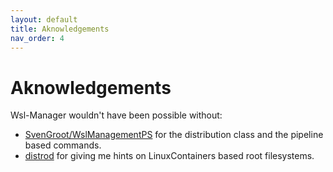 ```yaml
---
layout: default
title: Aknowledgements
nav_order: 4
---
```


# Aknowledgements

Wsl-Manager wouldn't have been possible without:

- [SvenGroot/WslManagementPS](https://github.com/SvenGroot/WslManagementPS) for
  the distribution class and the pipeline based commands.
- [distrod](https://github.com/nullpo-head/wsl-distrod) for giving me hints on
  LinuxContainers based root filesystems.
